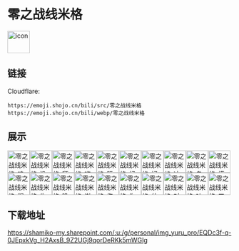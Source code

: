 # 零之战线米格
<img src="https://emoji.shojo.cn/bili/src/零之战线米格/icon.png" width="50" height="50" alt="icon">

## 链接
Cloudflare:
```
https://emoji.shojo.cn/bili/src/零之战线米格
https://emoji.shojo.cn/bili/webp/零之战线米格
```
## 展示
<img src="https://emoji.shojo.cn/bili/src/零之战线米格/零之战线米格-呜呜呜.png" width="50" height="50" alt="零之战线米格-呜呜呜"><img src="https://emoji.shojo.cn/bili/src/零之战线米格/零之战线米格-没意思.png" width="50" height="50" alt="零之战线米格-没意思"><img src="https://emoji.shojo.cn/bili/src/零之战线米格/零之战线米格-拜托拜托.png" width="50" height="50" alt="零之战线米格-拜托拜托"><img src="https://emoji.shojo.cn/bili/src/零之战线米格/零之战线米格-吃饭.png" width="50" height="50" alt="零之战线米格-吃饭"><img src="https://emoji.shojo.cn/bili/src/零之战线米格/零之战线米格-肝游戏.png" width="50" height="50" alt="零之战线米格-肝游戏"><img src="https://emoji.shojo.cn/bili/src/零之战线米格/零之战线米格-好饿.png" width="50" height="50" alt="零之战线米格-好饿"><img src="https://emoji.shojo.cn/bili/src/零之战线米格/零之战线米格-好耶.png" width="50" height="50" alt="零之战线米格-好耶"><img src="https://emoji.shojo.cn/bili/src/零之战线米格/零之战线米格-冲鸭.png" width="50" height="50" alt="零之战线米格-冲鸭"><img src="https://emoji.shojo.cn/bili/src/零之战线米格/零之战线米格-乌拉.png" width="50" height="50" alt="零之战线米格-乌拉"><img src="https://emoji.shojo.cn/bili/src/零之战线米格/零之战线米格-摸摸头.png" width="50" height="50" alt="零之战线米格-摸摸头"><img src="https://emoji.shojo.cn/bili/src/零之战线米格/零之战线米格-润喽.png" width="50" height="50" alt="零之战线米格-润喽"><img src="https://emoji.shojo.cn/bili/src/零之战线米格/零之战线米格-生气.png" width="50" height="50" alt="零之战线米格-生气"><img src="https://emoji.shojo.cn/bili/src/零之战线米格/零之战线米格-晚安.png" width="50" height="50" alt="零之战线米格-晚安"><img src="https://emoji.shojo.cn/bili/src/零之战线米格/零之战线米格-谢谢.png" width="50" height="50" alt="零之战线米格-谢谢"><img src="https://emoji.shojo.cn/bili/src/零之战线米格/零之战线米格-伤心.png" width="50" height="50" alt="零之战线米格-伤心"><img src="https://emoji.shojo.cn/bili/src/零之战线米格/零之战线米格-你确定.png" width="50" height="50" alt="零之战线米格-你确定"><img src="https://emoji.shojo.cn/bili/src/零之战线米格/零之战线米格-什么.png" width="50" height="50" alt="零之战线米格-什么"><img src="https://emoji.shojo.cn/bili/src/零之战线米格/零之战线米格-对不起.png" width="50" height="50" alt="零之战线米格-对不起"><img src="https://emoji.shojo.cn/bili/src/零之战线米格/零之战线米格-吐.png" width="50" height="50" alt="零之战线米格-吐"><img src="https://emoji.shojo.cn/bili/src/零之战线米格/零之战线米格-工作中.png" width="50" height="50" alt="零之战线米格-工作中">

## 下载地址

https://shamiko-my.sharepoint.com/:u:/g/personal/img_yuru_pro/EQDc3f-q-0JEpxkVg_H2AxsB_9Z2UGj9qorDeRKk5mWGIg